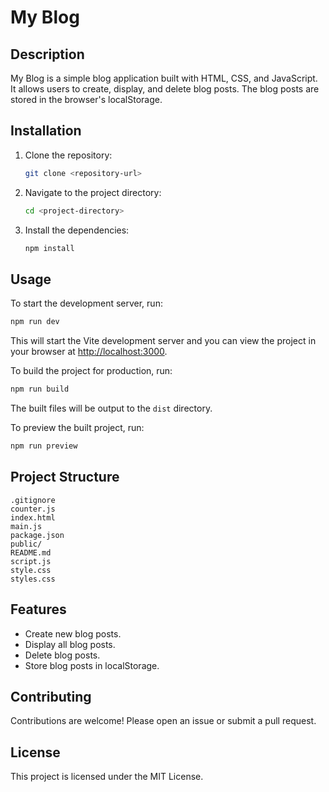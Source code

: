 # My Blog

## Description
My Blog is a simple blog application built with HTML, CSS, and JavaScript. It allows users to create, display, and delete blog posts. The blog posts are stored in the browser's localStorage.

## Installation
1. Clone the repository:
    ```sh
    git clone <repository-url>
    ```
2. Navigate to the project directory:
    ```sh
    cd <project-directory>
    ```
3. Install the dependencies:
    ```sh
    npm install
    ```

## Usage
To start the development server, run:
```sh
npm run dev
```
This will start the Vite development server and you can view the project in your browser at [http://localhost:3000](http://localhost:3000).

To build the project for production, run:
```sh
npm run build
```
The built files will be output to the `dist` directory.

To preview the built project, run:
```sh
npm run preview
```

## Project Structure
```
.gitignore
counter.js
index.html
main.js
package.json
public/
README.md
script.js
style.css
styles.css
```

## Features
- Create new blog posts.
- Display all blog posts.
- Delete blog posts.
- Store blog posts in localStorage.

## Contributing
Contributions are welcome! Please open an issue or submit a pull request.

## License
This project is licensed under the MIT License.